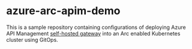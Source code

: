 # azure-arc-apim-demo

This is a sample repository containing configurations of deploying Azure API Management [self-hosted gateway](https://docs.microsoft.com/en-us/azure/api-management/self-hosted-gateway-overview) into an Arc enabled Kubernetes cluster using GitOps.
